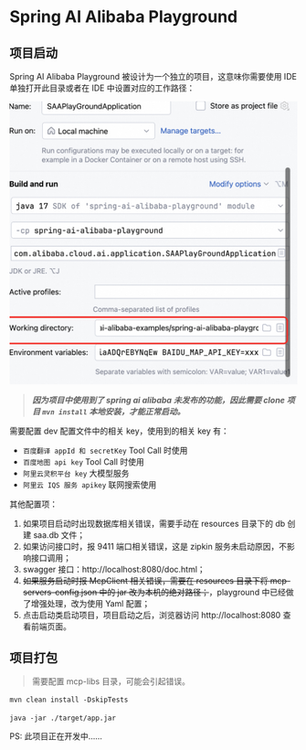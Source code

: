 # Spring AI Alibaba Playground

## 项目启动

Spring AI Alibaba Playground 被设计为一个独立的项目，这意味你需要使用 IDE 单独打开此目录或者在 IDE 中设置对应的工作路径：

![Run](./images/run.png)

> ***因为项目中使用到了 spring ai alibaba 未发布的功能，因此需要 clone 项目 `mvn install` 本地安装，才能正常启动。***

需要配置 dev 配置文件中的相关 key，使用到的相关 key 有：
  - `百度翻译 appId 和 secretKey` Tool Call 时使用
  - `百度地图 api key` Tool Call 时使用
  - `阿里云灵积平台 key` 大模型服务
  - `阿里云 IQS 服务 apikey` 联网搜索使用

其他配置项：

1. 如果项目启动时出现数据库相关错误，需要手动在 resources 目录下的 db 创建 saa.db 文件；
2. 如果访问接口时，报 9411 端口相关错误，这是 zipkin 服务未启动原因，不影响接口调用；
3. swagger 接口：http://localhost:8080/doc.html；
4. ~~如果服务启动时报 McpClient 相关错误，需要在 resources 目录下将 mcp-servers-config.json 中的 jar 改为本机的绝对路径；~~，playground 中已经做了增强处理，改为使用 Yaml 配置；
5. 点击启动类启动项目，项目启动之后，浏览器访问 http://localhost:8080 查看前端页面。

## 项目打包

> 需要配置 mcp-libs 目录，可能会引起错误。

```shell
mvn clean install -DskipTests

java -jar ./target/app.jar
```

PS: 此项目正在开发中......
